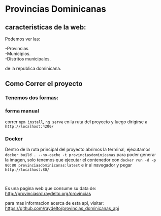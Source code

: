 # Provincias Dominicanas

## caracteristicas de la web:

Podemos ver las:

-Provincias.
<br/>
-Municipios.
<br/>
-Distritos municipales.

de la republica dominicana.

## Como Correr el proyecto

### Tenemos dos formas:

### forma manual

correr `npm install`, `ng serve` en la ruta del proyecto y luego dirigirse a `http://localhost:4200/`

### Docker

Dentro de la ruta principal del proyecto abrimos la terminal, ejecutamos `docker build . --no-cache -t provinciasdominicanas` para poder generar la imagen, solo tenemos que ejecutar el contenedor con `docker run -d -p 80:80 provinciasdominicanas:latest` e ir al navegador y pegar `http://localhost:80/`

<br>

Es una pagina web que consume su data de: http://provinciasrd.raydelto.org/provincias

para mas informacion acerca de esta api, visitar:
https://github.com/raydelto/provincias_dominicanas_api